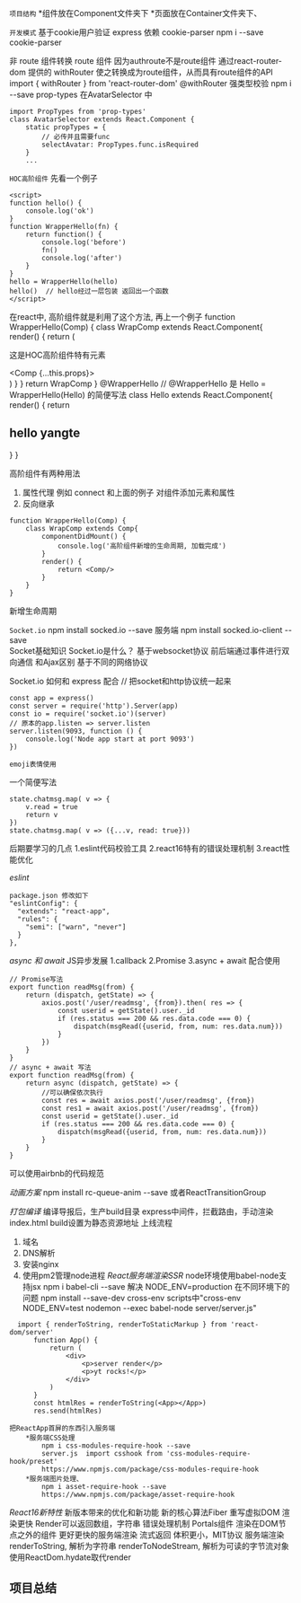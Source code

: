 `项目结构`
*组件放在Component文件夹下
*页面放在Container文件夹下、

`开发模式`
基于cookie用户验证
express 依赖 cookie-parser 
npm i --save cookie-parser

非 route 组件转换 route 组件
因为authroute不是route组件 通过react-router-dom 提供的 withRouter 使之转换成为route组件，从而具有route组件的API
import { withRouter } from 'react-router-dom'
@withRouter
强类型校验
npm i --save prop-types
在AvatarSelector 中
```
import PropTypes from 'prop-types'
class AvatarSelector extends React.Component {
    static propTypes = {
        // 必传并且需要func
        selectAvatar: PropTypes.func.isRequired
    }
    ...
```
`HOC高阶组件`
先看一个例子
```
<script>
function hello() {
    console.log('ok')
}
function WrapperHello(fn) {
    return function() {
        console.log('before')
        fn()
        console.log('after')
    }
}
hello = WrapperHello(hello)
hello()  // hello经过一层包装 返回出一个函数
</script>
```
在react中, 高阶组件就是利用了这个方法, 再上一个例子
function WrapperHello(Comp) {
    class WrapComp extends React.Component{
        render() {
            return (
                <div>
                    <p>这是HOC高阶组件特有元素</p>
                    <Comp {...this.props}></Comp>
                </div>
            )
        }
    }
    return WrapComp
}
@WrapperHello  // @WrapperHello 是 Hello = WrapperHello(Hello) 的简便写法
class Hello extends React.Component{
    render() {
        return <h2>hello yangte</h2>
    }
}

高阶组件有两种用法
1. 属性代理
例如 connect 和上面的例子
对组件添加元素和属性
2. 反向继承
```
function WrapperHello(Comp) {
    class WrapComp extends Comp{
        componentDidMount() {
            console.log('高阶组件新增的生命周期, 加载完成')
        }
        render() {
            return <Comp/>
        }
    }
}
```
新增生命周期

`Socket.io`
npm install socked.io --save  服务端
npm install socked.io-client --save  
Socket基础知识
Socket.io是什么？
    基于websocket协议
    前后端通过事件进行双向通信
和Ajax区别
    基于不同的网络协议

Socket.io 如何和 express 配合
// 把socket和http协议统一起来
```
const app = express()
const server = require('http').Server(app)
const io = require('socket.io')(server)
// 原本的app.listen => server.listen
server.listen(9093, function () {
    console.log('Node app start at port 9093')
})
```
`emoji表情使用`

一个简便写法 
```
state.chatmsg.map( v => {
    v.read = true
    return v
})
state.chatmsg.map( v => ({...v, read: true}))
```
后期要学习的几点
1.eslint代码校验工具
2.react16特有的错误处理机制
3.react性能优化


*eslint*
```
package.json 修改如下
"eslintConfig": {
  "extends": "react-app",
  "rules": {
    "semi": ["warn", "never"]
  }
},
```
*async 和 await*
JS异步发展
1.callback
2.Promise
3.async + await 配合使用
```
// Promise写法
export function readMsg(from) {
    return (dispatch, getState) => {
        axios.post('/user/readmsg', {from}).then( res => {
            const userid = getState().user._id
            if (res.status === 200 && res.data.code === 0) {
                dispatch(msgRead({userid, from, num: res.data.num}))
            }
        })
    }
}
// async + await 写法
export function readMsg(from) {
    return async (dispatch, getState) => {
        //可以确保依次执行
        const res = await axios.post('/user/readmsg', {from})
        const res1 = await axios.post('/user/readmsg', {from})
        const userid = getState().user._id
        if (res.status === 200 && res.data.code === 0) {
            dispatch(msgRead({userid, from, num: res.data.num}))
        }
    }
}
```
可以使用airbnb的代码规范

*动画方案*
npm install rc-queue-anim --save
或者ReactTransitionGroup

*打包编译*
 编译导报后，生产build目录
 express中间件，拦截路由，手动渲染index.html
 build设置为静态资源地址
 上线流程
 1. 域名
 2. DNS解析
 3. 安装nginx
 4. 使用pm2管理node进程
 *React服务端渲染SSR*
 node环境使用babel-node支持jsx
    npm i babel-cli --save
    解决 NODE_ENV=production 在不同环境下的问题 
    npm install --save-dev cross-env 
        scripts中"cross-env NODE_ENV=test nodemon --exec babel-node server/server.js"
  ```
    import { renderToString, renderToStaticMarkup } from 'react-dom/server'
        function App() {
            return (
                <div>
                    <p>server render</p>
                    <p>yt rocks!</p>
                </div>
            )
        }
        const htmlRes = renderToString(<App></App>)
        res.send(htmlRes)
```        
    把ReactApp首屏的东西引入服务端
        *服务端CSS处理
            npm i css-modules-require-hook --save
            server.js  import csshook from 'css-modules-require-hook/preset'
            https://www.npmjs.com/package/css-modules-require-hook
        *服务端图片处理、
            npm i asset-require-hook --save
            https://www.npmjs.com/package/asset-require-hook

*React16新特性*
新版本带来的优化和新功能
    新的核心算法Fiber 重写虚拟DOM 渲染更快
    Render可以返回数组，字符串
    错误处理机制
    Portals组件 渲染在DOM节点之外的组件
    更好更快的服务端渲染 流式返回
    体积更小，MIT协议
服务端渲染
    renderToString, 解析为字符串
    renderToNodeStream, 解析为可读的字节流对象
    使用ReactDom.hydate取代render
## 项目总结 ##
